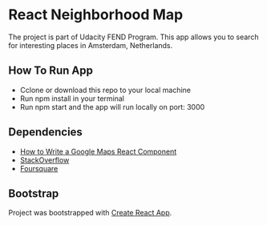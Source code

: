# React Neighborhood Map
The project is part of Udacity FEND Program. This app allows you to search for interesting places in Amsterdam, Netherlands.

## How To Run App

* Cclone or download this repo to your local machine
* Run npm install in your terminal
* Run npm start and the app will run locally on port: 3000

## Dependencies
- [How to Write a Google Maps React Component ](https://www.fullstackreact.com/articles/how-to-write-a-google-maps-react-component)
- [StackOverflow](https://stackoverflow.com/)
- [Foursquare ](https://developer.foursquare.com)

## Bootstrap

Project was bootstrapped with [Create React App](https://github.com/facebookincubator/create-react-app).
